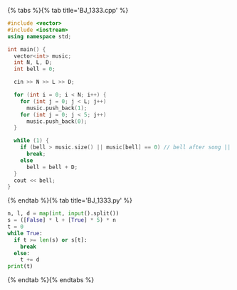 {% tabs %}{% tab title='BJ_1333.cpp' %}

```cpp
#include <vector>
#include <iostream>
using namespace std;

int main() {
  vector<int> music;
  int N, L, D;
  int bell = 0;

  cin >> N >> L >> D;

  for (int i = 0; i < N; i++) {
    for (int j = 0; j < L; j++)
      music.push_back(1);
    for (int j = 0; j < 5; j++)
      music.push_back(0);
  }

  while (1) {
    if (bell > music.size() || music[bell] == 0) // bell after song || bell between song
      break;
    else
      bell = bell + D;
  }
  cout << bell;
}
```

{% endtab %}{% tab title='BJ_1333.py' %}

```py
n, l, d = map(int, input().split())
s = ([False] * l + [True] * 5) * n
t = 0
while True:
  if t >= len(s) or s[t]:
    break
  else:
    t += d
print(t)
```

{% endtab %}{% endtabs %}
